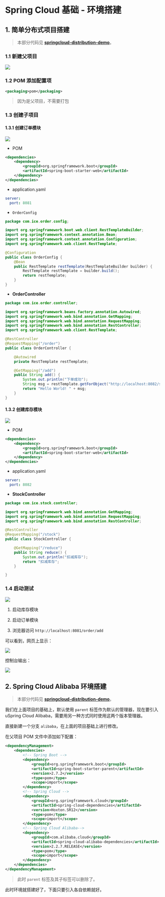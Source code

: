 # Spring Cloud 基础 - 环境搭建

## 1. 简单分布式项目搭建

> 本部分代码见 [**springcloud-distribution-demo**](https://github.com/dreaming-coder/springcloud-distribution-demo)。

### 1.1 新建父项目

![](/imgs/spring/springcloud/springcloud-demo-1.png)

### 1.2 POM 添加配置项

```xml
<packaging>pom</packaging>
```

> 因为是父项目，不需要打包

### 1.3 创建子项目

#### 1.3.1 创建订单模块

![](/imgs/spring/springcloud/springcloud-demo-2.png)

- POM

```xml
<dependencies>
    <dependency>
        <groupId>org.springframework.boot</groupId>
        <artifactId>spring-boot-starter-web</artifactId>
    </dependency>
</dependencies>
```

- application.yaml

```yaml
server:
  port: 8081
```

- `OrderConfig`

```java
package com.ice.order.config;

import org.springframework.boot.web.client.RestTemplateBuilder;
import org.springframework.context.annotation.Bean;
import org.springframework.context.annotation.Configuration;
import org.springframework.web.client.RestTemplate;

@Configuration
public class OrderConfig {
    @Bean
    public RestTemplate restTemplate(RestTemplateBuilder builder) {
        RestTemplate restTemplate = builder.build();
        return restTemplate;
    }
}
```

- **OrderController**

```java
package com.ice.order.controller;

import org.springframework.beans.factory.annotation.Autowired;
import org.springframework.web.bind.annotation.GetMapping;
import org.springframework.web.bind.annotation.RequestMapping;
import org.springframework.web.bind.annotation.RestController;
import org.springframework.web.client.RestTemplate;

@RestController
@RequestMapping("/order")
public class OrderController {

    @Autowired
    private RestTemplate restTemplate;

    @GetMapping("/add")
    public String add() {
        System.out.println("下单成功");
        String msg = restTemplate.getForObject("http://localhost:8082/stock/reduce", String.class);
        return "Hello World! " + msg;
    }
}
```

#### 1.3.2 创建库存模块

![](/imgs/spring/springcloud/springcloud-demo-3.png)

- POM

```xml
<dependencies>
    <dependency>
        <groupId>org.springframework.boot</groupId>
        <artifactId>spring-boot-starter-web</artifactId>
    </dependency>
</dependencies>
```

- application.yaml

```yaml
server:
  port: 8082
```

- **StockController**

```java
package com.ice.stock.controller;

import org.springframework.web.bind.annotation.GetMapping;
import org.springframework.web.bind.annotation.RequestMapping;
import org.springframework.web.bind.annotation.RestController;

@RestController
@RequestMapping("/stock")
public class StockController {

    @GetMapping("/reduce")
    public String reduce() {
        System.out.println("扣减库存");
        return "扣减库存";
    }

}
```

### 1.4 启动测试

![](/imgs/spring/springcloud/springcloud-demo-4.png)

1. 启动库存模块
2. 启动订单模块

3. 浏览器访问 `http://localhost:8081/order/add`

可以看到，网页上显示：

![](/imgs/spring/springcloud/springcloud-demo-5.png)

控制台输出：

![](/imgs/spring/springcloud/springcloud-demo-6.png)

## 2. Spring Cloud Alibaba 环境搭建

> 本部分代码见 [**springcloud-distribution-demo**](https://github.com/dreaming-coder/springcloud-distribution-demo/tree/alibaba)。

我们在上面项目的基础上，默认使用 `parent` 标签作为默认的管理器，现在要引入uSpring Cloud Alibaba，需要用另一种方式同时使用这两个版本管理器。

直接新建一个分支 `alibaba`，在上面的项目基础上进行修改。

在父项目 POM 文件中添加如下配置：

```xml
<dependencyManagement>
    <dependencies>
        <!-- Spring Boot -->
        <dependency>
            <groupId>org.springframework.boot</groupId>
            <artifactId>spring-boot-starter-parent</artifactId>
            <version>2.7.2</version>
            <type>pom</type>
            <scope>import</scope>
        </dependency>
        <!-- Spring Cloud -->
        <dependency>
            <groupId>org.springframework.cloud</groupId>
            <artifactId>spring-cloud-dependencies</artifactId>
            <version>Hoxton.SR12</version>
            <type>pom</type>
            <scope>import</scope>
        </dependency>
        <!-- Spring Cloud Alibaba-->
        <dependency>
            <groupId>com.alibaba.cloud</groupId>
            <artifactId>spring-cloud-alibaba-dependencies</artifactId>
            <version>2.2.7.RELEASE</version>
            <type>pom</type>
            <scope>import</scope>
        </dependency>
    </dependencies>
</dependencyManagement>
```

> 此时 `parent` 标签及其子标签可以删除了。

此时环境就搭建好了，下面只要引入各自依赖就好。

